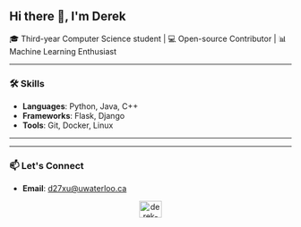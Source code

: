 ## Hi there 👋, I'm Derek

🎓 Third-year Computer Science student | 💻 Open-source Contributor | 📊 Machine Learning Enthusiast

---

### 🛠 Skills
- **Languages**: Python, Java, C++
- **Frameworks**: Flask, Django
- **Tools**: Git, Docker, Linux

---

---

### 📫 Let's Connect
- **Email**: d27xu@uwaterloo.ca
<p align="center">
<a href="https://www.linkedin.com/in/derek-xu-6385401a6/" target="blank"><img align="center" src="https://raw.githubusercontent.com/rahuldkjain/github-profile-readme-generator/master/src/images/icons/Social/linked-in-alt.svg" alt="derek-xu-6385401a6" height="30" width="40" /></a>
</p>


<!--
**derek-xu/derek-xu** is a ✨ _special_ ✨ repository because its `README.md` (this file) appears on your GitHub profile.

Here are some ideas to get you started:

- 🔭 I’m currently working on ...
- 🌱 I’m currently learning ...
- 👯 I’m looking to collaborate on ...
- 🤔 I’m looking for help with ...
- 💬 Ask me about ...
- 📫 How to reach me: ...
- 😄 Pronouns: ...
- ⚡ Fun fact: ...
-->
